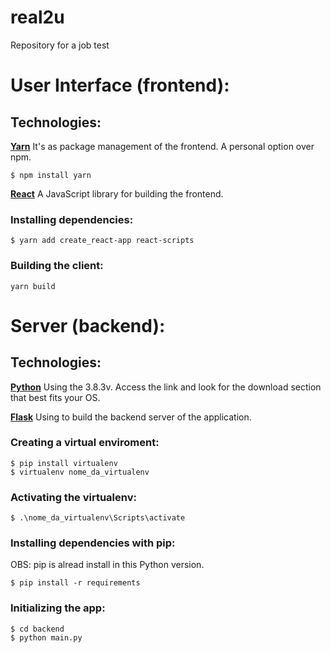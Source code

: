 # real2u
Repository for a job test

# User Interface (frontend):

## Technologies:

**[Yarn](https://www.npmjs.com/package/yarn)** 
It's as package management of the frontend. A personal option over npm.
```
$ npm install yarn
```

**[React](https://pt-br.reactjs.org/)** 
A JavaScript library for building the frontend.

### Installing dependencies:
```
$ yarn add create_react-app react-scripts
```
### Building the client:
```
yarn build
```

# Server (backend):

## Technologies:

**[Python](https://www.python.org/downloads/)** 
Using the 3.8.3v. Access the link and look for the download section that 
best fits your OS.

**[Flask](https://flask.palletsprojects.com/en/1.1.x/)** 
Using to build the backend server of the application.

### Creating a virtual enviroment:
```
$ pip install virtualenv
$ virtualenv nome_da_virtualenv
```
### Activating the virtualenv:
```
$ .\nome_da_virtualenv\Scripts\activate
```

### Installing dependencies with pip:
OBS: pip is alread install in this Python version.
```
$ pip install -r requirements
```

### Initializing the app:
```
$ cd backend
$ python main.py
```
